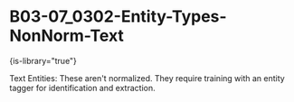# B03-07_0302-Entity-Types-NonNorm-Text

{is-library="true"}

<snippet id="B03-07_0302-Entity-Types-NonNorm-Text_snippet">



Text Entities: These aren't normalized. They require training with an entity tagger for identification and extraction.


</snippet>
